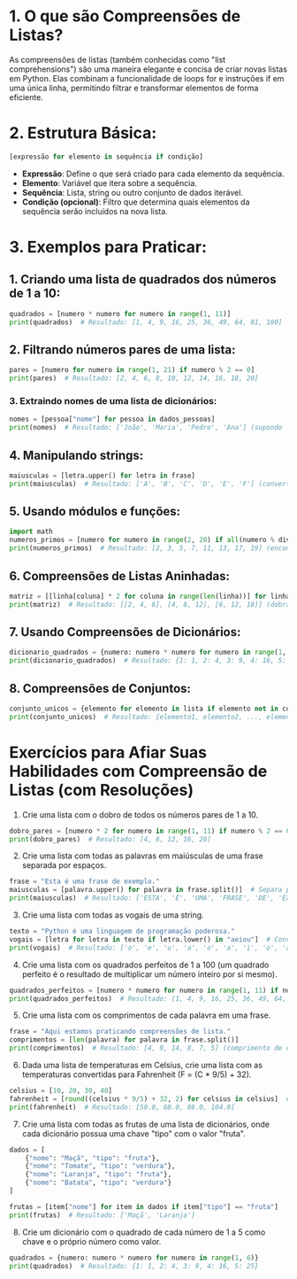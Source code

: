# 1. O que são Compreensões de Listas?

As compreensões de listas (também conhecidas como "list comprehensions") são uma maneira elegante e concisa de criar novas listas em Python. Elas combinam a funcionalidade de loops for e instruções if em uma única linha, permitindo filtrar e transformar elementos de forma eficiente.

# 2. Estrutura Básica:

```Python
[expressão for elemento in sequência if condição]
```

- **Expressão**: Define o que será criado para cada elemento da sequência.  
- **Elemento**: Variável que itera sobre a sequência.  
- **Sequência**: Lista, string ou outro conjunto de dados iterável.  
- **Condição (opcional)**: Filtro que determina quais elementos da sequência serão incluídos na nova lista.  

# 3. Exemplos para Praticar:

## 1. Criando uma lista de quadrados dos números de 1 a 10:

```Python
quadrados = [numero * numero for numero in range(1, 11)]
print(quadrados)  # Resultado: [1, 4, 9, 16, 25, 36, 49, 64, 81, 100]
```

## 2. Filtrando números pares de uma lista:

```Python
pares = [numero for numero in range(1, 21) if numero % 2 == 0]
print(pares)  # Resultado: [2, 4, 6, 8, 10, 12, 14, 16, 18, 20]
```

### 3. Extraindo nomes de uma lista de dicionários:

```Python
nomes = [pessoa["nome"] for pessoa in dados_pessoas]
print(nomes)  # Resultado: ['João', 'Maria', 'Pedro', 'Ana'] (supondo 'dados_pessoas' seja uma lista de dicionários com chave 'nome')
```

## 4. Manipulando strings:

```Python
maiusculas = [letra.upper() for letra in frase]
print(maiusculas)  # Resultado: ['A', 'B', 'C', 'D', 'E', 'F'] (converte cada letra de 'frase' para maiúscula)
```

## 5. Usando módulos e funções:

```Python
import math
numeros_primos = [numero for numero in range(2, 20) if all(numero % divisor != 0 for divisor in range(2, math.sqrt(numero)))]
print(numeros_primos)  # Resultado: [2, 3, 5, 7, 11, 13, 17, 19] (encontra números primos até 20)
```

## 6. Compreensões de Listas Aninhadas:

```Python
matriz = [[linha[coluna] * 2 for coluna in range(len(linha))] for linha in matriz_original]
print(matriz)  # Resultado: [[2, 4, 6], [4, 8, 12], [6, 12, 18]] (dobra cada elemento da matriz original)
```

## 7. Usando Compreensões de Dicionários:

```Python
dicionario_quadrados = {numero: numero * numero for numero in range(1, 11)}
print(dicionario_quadrados)  # Resultado: {1: 1, 2: 4, 3: 9, 4: 16, 5: 25, 6: 36, 7: 49, 8: 64, 9: 81, 10: 100}
```

## 8. Compreensões de Conjuntos:

```Python
conjunto_unicos = {elemento for elemento in lista if elemento not in conjunto_existente}
print(conjunto_unicos)  # Resultado: {elemento1, elemento2, ..., elementon} (remove elementos duplicados da lista)
```

# Exercícios para Afiar Suas Habilidades com Compreensão de Listas (com Resoluções)

1. Crie uma lista com o dobro de todos os números pares de 1 a 10.

```Python
dobro_pares = [numero * 2 for numero in range(1, 11) if numero % 2 == 0]
print(dobro_pares)  # Resultado: [4, 8, 12, 16, 20]
```

2. Crie uma lista com todas as palavras em maiúsculas de uma frase separada por espaços.

```Python
frase = "Esta é uma frase de exemplo."
maiusculas = [palavra.upper() for palavra in frase.split()]  # Separa por espaços e converte para maiúsculo
print(maiusculas)  # Resultado: ['ESTA', 'É', 'UMA', 'FRASE', 'DE', 'EXEMPLO']
```

3. Crie uma lista com todas as vogais de uma string.

```Python
texto = "Python é uma linguagem de programação poderosa."
vogais = [letra for letra in texto if letra.lower() in "aeiou"]  # Converte para minúsculo e verifica se é vogal
print(vogais)  # Resultado: ['o', 'e', 'u', 'a', 'o', 'a', 'i', 'o', 'a', 'e']
```

4. Crie uma lista com os quadrados perfeitos de 1 a 100 (um quadrado perfeito é o resultado de multiplicar um número inteiro por si mesmo).

```Python
quadrados_perfeitos = [numero * numero for numero in range(1, 11) if numero * numero <= 100]
print(quadrados_perfeitos)  # Resultado: [1, 4, 9, 16, 25, 36, 49, 64, 81, 100]
```

5. Crie uma lista com os comprimentos de cada palavra em uma frase.

```Python
frase = "Aqui estamos praticando compreensões de lista."
comprimentos = [len(palavra) for palavra in frase.split()]
print(comprimentos)  # Resultado: [4, 9, 14, 8, 7, 5] (comprimento de cada palavra)
```

6. Dada uma lista de temperaturas em Celsius, crie uma lista com as temperaturas convertidas para Fahrenheit (F = (C * 9/5) + 32).

```Python
celsius = [10, 20, 30, 40]
fahrenheit = [round((celsius * 9/5) + 32, 2) for celsius in celsius]  # Arredonda para duas casas decimais
print(fahrenheit)  # Resultado: [50.0, 68.0, 86.0, 104.0]
```

7. Crie uma lista com todas as frutas de uma lista de dicionários, onde cada dicionário possua uma chave "tipo" com o valor "fruta".

```Python
dados = [
    {"nome": "Maçã", "tipo": "fruta"},
    {"nome": "Tomate", "tipo": "verdura"},
    {"nome": "Laranja", "tipo": "fruta"},
    {"nome": "Batata", "tipo": "verdura"}
]

frutas = [item["nome"] for item in dados if item["tipo"] == "fruta"]
print(frutas)  # Resultado: ['Maçã', 'Laranja']
```

8. Crie um dicionário com o quadrado de cada número de 1 a 5 como chave e o próprio número como valor.

```Python
quadrados = {numero: numero * numero for numero in range(1, 6)}
print(quadrados)  # Resultado: {1: 1, 2: 4, 3: 9, 4: 16, 5: 25}
```

